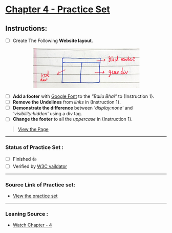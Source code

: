 # [Chapter 4 - Practice Set](https://iamwatchdogs.github.io/Front-end/HTML_CSS/Practice/CSS%20Practice%20Set/Chapter%204/)

## Instructions:

- [ ] Create The Following **Website layout**.
  
<div align="center">
    <img src="src/Instruct_1_Website_Layout.PNG" alt="Practice Set Chapter - 4, Q1. Website Layout" />
</div>

- [ ] **Add a footer** with [Google Font](https://fonts.google.com/ "Goto Google Fonts") to the *"Ballu Bhai"* to {Instruction 1}.
- [ ] **Remove the Undelines** from *links* in {Instruction 1}.
- [ ] **Demonstrate the difference** between *'display:none'* and *'visibility:hidden'* using a div tag.
- [ ] **Change the footer** to all the *uppercase* in {Instruction 1}.

> [View the Page](https://iamwatchdogs.github.io/Front-end/HTML_CSS/Practice/CSS%20Practice%20Set/Chapter%204/)

---

### Status of Practice Set :

- [ ] Finished :+1:
- [ ] Verified by [W3C vaildator ](https://validator.w3.org/#validate_by_upload "Goto W3c vaildator")

---

### Source Link of Practice set:

- [View the practice set](https://drive.google.com/file/d/1ixsoDb8mCuIZWCHQyOb7jc735BDDsiHe/view "Goto Practice Set")

---
### Leaning Source :

- [Watch Chapter - 4](https://youtu.be/Edsxf_NBFrw?t=10160 "Goto CSS tutorial by CodeWithHarry")
